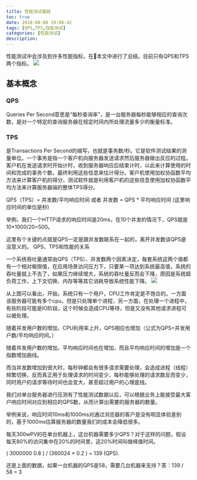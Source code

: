```yaml
---
title: 性能测试基础
toc: true
date: 2018-08-08 19:08:42
tags: [QPS,TPS,性能测试]
categories: [性能测试]
description:
---
```

性能测试中会涉及到许多性能指标，在本文中进行了总结。目前只有QPS和TPS两个指标。
![](https://ws3.sinaimg.cn/large/0069RVTdly1fu2i7uawaaj30jg0amab4.jpg)
<!--more-->
## 基本概念

### QPS
Queries Per Second意思是“每秒查询率”，是一台服务器每秒能够相应的查询次数，是对一个特定的查询服务器在规定时间内所处理流量多少的衡量标准。

### TPS
是Transactions Per Second的缩写，也就是事务数/秒。它是软件测试结果的测量单位。一个事务是指一个客户机向服务器发送请求然后服务器做出反应的过程。客户机在发送请求时开始计时，收到服务器响应后结束计时，以此来计算使用的时间和完成的事务个数，最终利用这些信息来估计得分。客户机使用加权协函数平均方法来计算客户机的得分，测试软件就是利用客户机的这些信息使用加权协函数平均方法来计算服务器端的整体TPS得分。

QPS（TPS）= 并发数/平均响应时间 或者 并发数 = QPS * 平均响应时间 (这里响应时间的单位是秒)

举例，我们一个HTTP请求的响应时间是20ms，在10个并发的情况下，QPS就是10*1000/20=500。

这里有个关键的点就是QPS一定是跟并发数联系在一起的，离开并发数谈QPS是没意义的。
QPS、TPS和性能的关系

一个系统吞吐量通常由QPS（TPS）、并发数两个因素决定，每套系统这两个值都有一个相对极限值，在应用场景访问压力下，只要某一项达到系统最高值，系统的吞吐量就上不去了，如果压力继续增大，系统的吞吐量反而会下降，原因是系统超负荷工作，上下文切换、内存等等其它消耗导致系统性能下降。
![](https://ws3.sinaimg.cn/large/0069RVTdly1fu2i7uawaaj30jg0amab4.jpg)

从上图可以看出，开始，系统只有一个用户，CPU工作肯定是不饱合的。一方面该服务器可能有多个cpu，但是只处理单个进程，另一方面，在处理一个进程中，有些阶段可能是IO阶段，这个时候会造成CPU等待，但是又没有其他请求进程可以被处理。

随着并发用户数的增加，CPU利用率上升，QPS相应也增加（公式为QPS=并发用户数/平均响应时间。）

随着并发用户数的增加，平均响应时间也在增加，而且平均响应时间的增加是一个指数增加曲线。

而当并发数增加到很大时，每秒钟都会有很多请求需要处理，会造成进程（线程）频繁切换，反而真正用于处理请求的时间变少，每秒能够处理的请求数反而变少，同时用户的请求等待时间也会变大，甚至超过用户的心理底线。

我们对单台服务器进行压测有了性能测试数据以后，可以根据业务上能接受最大客户响应时间对应到相应的QPS数，从而计算出需要的服务器的数量。

举例来说，响应时间10ms和1000ms对通过浏览器的客户是没有明显体验差别的，基于1000ms估算服务器的数量我们的成本会降低很多。

每天300wPV的在单台机器上，这台机器需要多少QPS？对于这样的问题，假设每天80%的访问集中在20%的时间里，这20%时间叫做峰值时间。

( 3000000 0.8 ) / (360024 * 0.2 ) = 139 (QPS).

还是上面的数据，如果一台机器的QPS是58，需要几台机器来支持？答：139 / 58 = 3